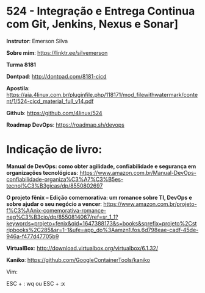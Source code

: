 # 524 - Integração e Entrega Continua com Git, Jenkins, Nexus e Sonar]


**Instrutor**: Emerson Silva

**Sobre mim**: https://linktr.ee/silvemerson

**Turma 8181**

**Dontpad**: http://dontpad.com/8181-cicd


**Apostila**: https://aia.4linux.com.br/pluginfile.php/118171/mod_filewithwatermark/content/1/524-cicd_material_full_v14.pdf

**Github**: https://github.com/4linux/524

**Roadmap DevOps**: https://roadmap.sh/devops

# Indicação de livro:

**Manual de DevOps: como obter agilidade, confiabilidade e segurança em organizações tecnológicas**: https://www.amazon.com.br/Manual-DevOps-confiabilidade-organiza%C3%A7%C3%B5es-tecnol%C3%B3gicas/dp/8550802697

**O projeto fênix – Edição comemorativa: um romance sobre TI, DevOps e sobre ajudar o seu negócio a vencer**: https://www.amazon.com.br/projeto-f%C3%AAnix-comemorativa-romance-neg%C3%B3cio/dp/8550814067/ref=sr_1_1?keywords=projeto+fenix&qid=1647388173&s=books&sprefix=projeto%2Cstripbooks%2C285&sr=1-1&ufe=app_do%3Aamzn1.fos.6d798eae-cadf-45de-946a-f477d47705b9


**VirtualBox**: http://download.virtualbox.org/virtualbox/6.1.32/

**Kaniko**: https://github.com/GoogleContainerTools/kaniko

Vim:

ESC + : wq ou ESC + :x



